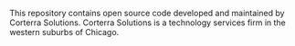 This repository contains open source code developed and maintained by Corterra Solutions. Corterra Solutions is a technology services firm in the western suburbs of Chicago.

